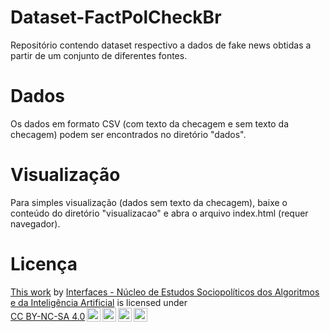 # Dataset-FactPolCheckBr
Repositório contendo dataset respectivo a dados de fake news obtidas a partir de um conjunto de diferentes fontes.

# Dados
Os dados em formato CSV (com texto da checagem e sem texto da checagem) podem ser encontrados no diretório "dados".

# Visualização
Para simples visualização (dados sem texto da checagem), baixe o conteúdo do diretório "visualizacao" e abra o arquivo index.html (requer navegador).

# Licença
<p xmlns:cc="http://creativecommons.org/ns#" ><a rel="cc:attributionURL" href="https://github.com/Interfaces-UFSCAR/Dataset-FakeNews">This work</a> by <a rel="cc:attributionURL dct:creator" property="cc:attributionName" href="http:// dgp.cnpq.br/dgp/espelhogrupo/5226786888084066">Interfaces - Núcleo de Estudos Sociopolíticos dos Algoritmos e da Inteligência Artificial</a> is licensed under <a href="https://creativecommons.org/licenses/by-nc-sa/4.0/?ref=chooser-v1" target="_blank" rel="license noopener noreferrer" style="display:inline-block;">CC BY-NC-SA 4.0<img style="height:22px!important;margin-left:3px;vertical-align:text-bottom;" src="https://mirrors.creativecommons.org/presskit/icons/cc.svg?ref=chooser-v1" alt=""><img style="height:22px!important;margin-left:3px;vertical-align:text-bottom;" src="https://mirrors.creativecommons.org/presskit/icons/by.svg?ref=chooser-v1" alt=""><img style="height:22px!important;margin-left:3px;vertical-align:text-bottom;" src="https://mirrors.creativecommons.org/presskit/icons/nc.svg?ref=chooser-v1" alt=""><img style="height:22px!important;margin-left:3px;vertical-align:text-bottom;" src="https://mirrors.creativecommons.org/presskit/icons/sa.svg?ref=chooser-v1" alt=""></a></p>
